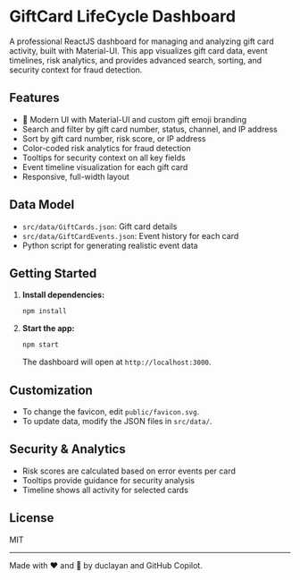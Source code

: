 # GiftCard LifeCycle Dashboard

A professional ReactJS dashboard for managing and analyzing gift card activity, built with Material-UI. This app visualizes gift card data, event timelines, risk analytics, and provides advanced search, sorting, and security context for fraud detection.

## Features
- 🎁 Modern UI with Material-UI and custom gift emoji branding
- Search and filter by gift card number, status, channel, and IP address
- Sort by gift card number, risk score, or IP address
- Color-coded risk analytics for fraud detection
- Tooltips for security context on all key fields
- Event timeline visualization for each gift card
- Responsive, full-width layout

## Data Model
- `src/data/GiftCards.json`: Gift card details
- `src/data/GiftCardEvents.json`: Event history for each card
- Python script for generating realistic event data

## Getting Started
1. **Install dependencies:**
   ```bash
   npm install
   ```
2. **Start the app:**
   ```bash
   npm start
   ```
   The dashboard will open at `http://localhost:3000`.

## Customization
- To change the favicon, edit `public/favicon.svg`.
- To update data, modify the JSON files in `src/data/`.

## Security & Analytics
- Risk scores are calculated based on error events per card
- Tooltips provide guidance for security analysis
- Timeline shows all activity for selected cards

## License
MIT

---
Made with ❤️ and 🎁 by duclayan and GitHub Copilot.
